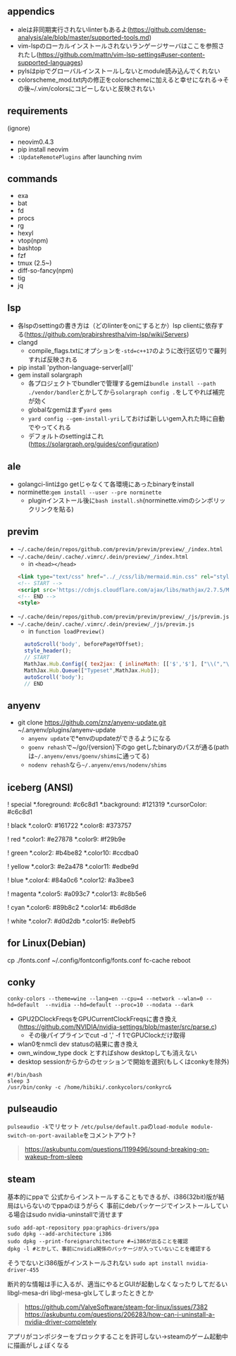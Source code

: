 ## appendics

- aleは非同期実行されないlinterもあるよ(https://github.com/dense-analysis/ale/blob/master/supported-tools.md)
- vim-lspのローカルインストールされないランゲージサーバはここを参照されたし(https://github.com/mattn/vim-lsp-settings#user-content-supported-languages)
- pylsはpipでグローバルインストールしないとmodule読み込んでくれない
- colorscheme_mod.txt内の修正をcolorschemeに加えると幸せになれる→その後~/.vim/colorsにコピーしないと反映されない

## requirements

(ignore)
- neovim0.4.3
- pip install neovim
- `:UpdateRemotePlugins` after launching nvim

## commands
- exa
- bat
- fd
- procs
- rg
- hexyl
- vtop(npm)
- bashtop
- fzf
- tmux (2.5~)
- diff-so-fancy(npm)
- tig
- jq

## lsp
- 各lspのsettingの書き方は（どのlinterをonにするとか）lsp clientに依存する(https://github.com/prabirshrestha/vim-lsp/wiki/Servers)
- clangd
    - compile_flags.txtにオプションを`-std=c++17`のように改行区切りで羅列すれば反映される
- pip install 'python-language-server[all]'
- gem install solargraph
    - 各プロジェクトでbundlerで管理するgemは`bundle install --path ./vendor/bandler`とかしてから`solargraph config .`をしてやれば補完が効く
    - globalなgemはまず`yard gems`
    - `yard config --gem-install-yri`しておけば新しいgem入れた時に自動でやってくれる
    - デフォルトのsettingはこれ(https://solargraph.org/guides/configuration)

## ale
- golangci-lintはgo getじゃなくて各環境にあったbinaryをinstall
- norminette:`gem install --user --pre norminette`
    - pluginインストール後に`bash install.sh`(norminette.vimのシンボリックリンクを貼る)

## previm
- `~/.cache/dein/repos/github.com/previm/previm/preview/_/index.html`
- `~/.cache/dein/.cache/.vimrc/.dein/preview/_/index.html`
    - in `<head></head>`
    ```html
    <link type="text/css" href="../_/css/lib/mermaid.min.css" rel="stylesheet" media="all" />
    <!-- START -->
    <script src='https://cdnjs.cloudflare.com/ajax/libs/mathjax/2.7.5/MathJax.js?config=TeX-MML-AM_CHTML' async></script>
    <!-- END -->
    <style>
    ```
- `~/.cache/dein/repos/github.com/previm/previm/preview/_/js/previm.js`
- `~/.cache/dein/.cache/.vimrc/.dein/preview/_/js/previm.js`
    - in `function loadPreview()`
    ```js
      autoScroll('body', beforePageYOffset);
      style_header();
      // START
      MathJax.Hub.Config({ tex2jax: { inlineMath: [['$','$'], ["\\(","\\)"]] } });
      MathJax.Hub.Queue(["Typeset",MathJax.Hub]);
      autoScroll('body');
      // END
    ```

## anyenv
- git clone https://github.com/znz/anyenv-update.git ~/.anyenv/plugins/anyenv-update
    - `anyenv update`で*envのupdateができるようになる
    - `goenv rehash`で~/go/{version}下のgo getしたbinaryのパスが通る(pathは`~/.anyenv/envs/goenv/shims`に通ってる)
    - `nodenv rehash`なら`~/.anyenv/envs/nodenv/shims`

## iceberg (ANSI)
! special
*.foreground:   #c6c8d1
*.background:   #121319
*.cursorColor:  #c6c8d1

! black
*.color0:       #161722
*.color8:       #373757

! red
*.color1:       #e27878
*.color9:       #f29b9e

! green
*.color2:       #b4be82
*.color10:      #ccdba0

! yellow
*.color3:       #e2a478
*.color11:      #edbe9d

! blue
*.color4:       #84a0c6
*.color12:      #a3bee3

! magenta
*.color5:       #a093c7
*.color13:      #c8b5e6

! cyan
*.color6:       #89b8c2
*.color14:      #b6d8de

! white
*.color7:       #d0d2db
*.color15:      #e9ebf5

## for Linux(Debian)
cp ./fonts.conf ~/.config/fontconfig/fonts.conf
fc-cache
reboot

## conky
`conky-colors --theme=wine --lang=en --cpu=4 --network --wlan=0 --hd=default  --nvidia --hd=default --proc=10 --nodata --dark`
- GPU2DClockFreqsをGPUCurrentClockFreqsに書き換え(https://github.com/NVIDIA/nvidia-settings/blob/master/src/parse.c)
  - その後パイプラインでcut -d ',' -f 1でGPUClockだけ取得
- wlan0をnmcli dev statusの結果に書き換え
- own_window_type dock とすればshow desktopしても消えない
- desktop sessionからからのセッションで開始を選択(もしくはconkyを除外)
```
#!/bin/bash
sleep 3
/usr/bin/conky -c /home/hibiki/.conkycolors/conkyrc&
```

## pulseaudio
`pulseaudio -k`でリセット
`/etc/pulse/default.pa`の`load-module module-switch-on-port-available`をコメントアウト?
> https://askubuntu.com/questions/1199496/sound-breaking-on-wakeup-from-sleep

## steam
基本的にppaで
公式からインストールすることもできるが、i386(32bit)版が結局はいらないのでppaのほうがらく
事前にdebパッケージでインストールしている場合はsudo nvidia-uninstallで消せます
```
sudo add-apt-repository ppa:graphics-drivers/ppa
sudo dpkg --add-architecture i386
sudo dpkg --print-foreignarchitecture #→i386が出ることを確認
dpkg -l #とかして、事前にnvidia関係のパッケージが入っていないことを確認する
```
そうでないとi386版がインストールされない
`sudo apt install nvidia-driver-455`

断片的な情報は手に入るが、適当にやるとGUIが起動しなくなったりしてだるい
libgl-mesa-dri libgl-mesa-glxしてしまったときとか

> https://github.com/ValveSoftware/steam-for-linux/issues/7382
> https://askubuntu.com/questions/206283/how-can-i-uninstall-a-nvidia-driver-completely

アプリがコンポジターをブロックすることを許可しない→steamのゲーム起動中に描画がしょぼくなる
